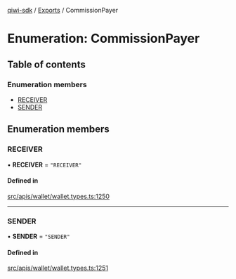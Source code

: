 [qiwi-sdk](../README.md) / [Exports](../modules.md) / CommissionPayer

# Enumeration: CommissionPayer

## Table of contents

### Enumeration members

- [RECEIVER](CommissionPayer.md#receiver)
- [SENDER](CommissionPayer.md#sender)

## Enumeration members

### RECEIVER

• **RECEIVER** = `"RECEIVER"`

#### Defined in

[src/apis/wallet/wallet.types.ts:1250](https://github.com/AlexXanderGrib/node-qiwi-sdk/blob/1999c21/src/apis/wallet/wallet.types.ts#L1250)

___

### SENDER

• **SENDER** = `"SENDER"`

#### Defined in

[src/apis/wallet/wallet.types.ts:1251](https://github.com/AlexXanderGrib/node-qiwi-sdk/blob/1999c21/src/apis/wallet/wallet.types.ts#L1251)
